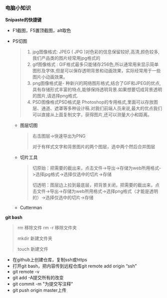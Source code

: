 ### 电脑小知识

**Snipaste的快捷键**

* F1截图，F5置顶截图，alt取色

* PS切图

  > 1. jpg图像格式: JPEG ( JPG )对色彩的信息保留较好,高清,颜色较多,我们产品类的图片经常用jpg格式的
  > 2. gif图像格式 : GIF格式最多只能储存256色,所以通常用来显示简单图形及字体,但是可以保存透明背景和动画效果，实际经常用于一些图片小动画效果。
  > 3. png图像格式是- 种新兴的网络图形格式,结合了GIF和JPEG的优点,具有存储形式丰富的特点,能够保持透明背景.如果想要切成背景透明的图片,请选择png格式.
  > 4. PSD图像格式PSD格式是 Photoshop的专用格式,里面可以存放图层、通道、遮罩等多种设计稿.对我们前端人员来说,最大的优点我们可以直接从上面复制文字，获得图片,还可以测量大小和距离。

   * 图层切图
  
     > 右击图层->快速导出为PNG
     >
     > 对于有样式文字和背景图片的两个图层，选中两个然后合并图层

   * 切片工具
  
     > 切原始：把需要的截出来，点击文件->导出->存储为web所用格式->选择jpg格式->选择仅选中的切片->存储
     >
     > 切透明：图层边上拉到最底层，把背景关闭，把需要的截出来，点击文件->导出->存储为web所用格式->选择png格式（才能是透明的）->选择仅选中的切片->存储

  * Cutterman

**git bash**

> rm 移除文件  rm -r 移除文件夹
>
> mkdir 新建文件夹
>
> touch 新建文件

* 在github上创建仓库，复制ssh或https
* 打开git bash，把内容传到远程仓库git remote add origin “ssh”
* git remote -v
* git add -A提交所有的改变
* git commit -m "为提交写注释"
* git push  origin master上传